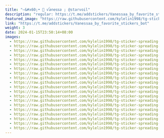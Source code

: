 ```yaml
---
title: "—&#x60;• 🪸 ꪜ𝘢𝘯𝘦𝘴𝘴𝘢 ; @starvoil"
description: "regular: https://t.me/addstickers/Vanessaa_by_favorite_stickers_bot"
featured_image: "https://raw.githubusercontent.com/kylelin1998/tg-sticker-spreading-worldwide-images/main/img/1b0c8baa-0cf3-45b8-b986-3a992ed86d12.jpg"
link: "https://t.me/addstickers/Vanessaa_by_favorite_stickers_bot"
weight: 3
date: 2024-01-15T23:50:14+08:00
images:
  - https://raw.githubusercontent.com/kylelin1998/tg-sticker-spreading-worldwide-images/main/img/1b0c8baa-0cf3-45b8-b986-3a992ed86d12.jpg
  - https://raw.githubusercontent.com/kylelin1998/tg-sticker-spreading-worldwide-images/main/img/99cda159-21f0-4e7c-851b-10c50b6df2b5.jpg
  - https://raw.githubusercontent.com/kylelin1998/tg-sticker-spreading-worldwide-images/main/img/9aa4159d-bc59-4436-a25d-7eb9776733f5.jpg
  - https://raw.githubusercontent.com/kylelin1998/tg-sticker-spreading-worldwide-images/main/img/1577749b-900b-4345-8b9d-feb8de3fdcd3.jpg
  - https://raw.githubusercontent.com/kylelin1998/tg-sticker-spreading-worldwide-images/main/img/cdb1fedd-72cb-49de-a765-58f5cc91bca9.jpg
  - https://raw.githubusercontent.com/kylelin1998/tg-sticker-spreading-worldwide-images/main/img/1ecd9456-6805-43c5-af88-bdd99bbcf8b4.jpg
  - https://raw.githubusercontent.com/kylelin1998/tg-sticker-spreading-worldwide-images/main/img/50ae5771-1edc-4035-a8ad-c2d2dcfa08ea.jpg
  - https://raw.githubusercontent.com/kylelin1998/tg-sticker-spreading-worldwide-images/main/img/f9d87ae7-c9ac-4f2d-8468-705045411f2f.jpg
  - https://raw.githubusercontent.com/kylelin1998/tg-sticker-spreading-worldwide-images/main/img/984be436-b26e-49fd-830f-57a919233701.jpg
  - https://raw.githubusercontent.com/kylelin1998/tg-sticker-spreading-worldwide-images/main/img/c04f8421-576c-4114-979e-0bb8bd184e58.jpg
  - https://raw.githubusercontent.com/kylelin1998/tg-sticker-spreading-worldwide-images/main/img/22ebb93f-86dc-4da7-9be4-b00c8ab7c420.jpg
  - https://raw.githubusercontent.com/kylelin1998/tg-sticker-spreading-worldwide-images/main/img/02530d03-a856-4da3-9867-c0716b48ffd2.jpg
  - https://raw.githubusercontent.com/kylelin1998/tg-sticker-spreading-worldwide-images/main/img/1af20910-6e4b-443d-93c0-0c30ceaad85a.jpg
  - https://raw.githubusercontent.com/kylelin1998/tg-sticker-spreading-worldwide-images/main/img/11a7fa57-152e-4775-8fb4-f3737fb83698.jpg
  - https://raw.githubusercontent.com/kylelin1998/tg-sticker-spreading-worldwide-images/main/img/344b207e-d370-475e-972f-e75795b1b5b0.jpg
  - https://raw.githubusercontent.com/kylelin1998/tg-sticker-spreading-worldwide-images/main/img/b9105062-c5b4-4270-82ea-e651a002bedb.jpg
  - https://raw.githubusercontent.com/kylelin1998/tg-sticker-spreading-worldwide-images/main/img/53d1f666-7fa3-456d-be92-62371019c81d.jpg
  - https://raw.githubusercontent.com/kylelin1998/tg-sticker-spreading-worldwide-images/main/img/613e2961-520c-4d83-89fd-c9a3cd7f9b8c.jpg
  - https://raw.githubusercontent.com/kylelin1998/tg-sticker-spreading-worldwide-images/main/img/a1ce28fe-56c2-4b66-9b87-96a8d72428ab.jpg
  - https://raw.githubusercontent.com/kylelin1998/tg-sticker-spreading-worldwide-images/main/img/7337b4ef-db32-43fc-b2fc-0c9a10be2428.jpg
---
```

